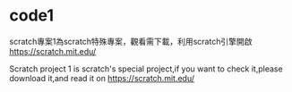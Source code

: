 # code1
scratch專案1為scratch特殊專案，觀看需下載，利用scratch引擎開啟 https://scratch.mit.edu/

Scratch project 1 is scratch's special project,if you want to check it,please download it,and read it on https://scratch.mit.edu/
